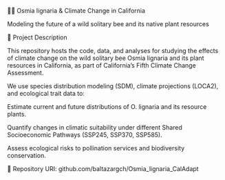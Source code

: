 🌿🐝 Osmia lignaria & Climate Change in California

Modeling the future of a wild solitary bee and its native plant resources

📖 Project Description

This repository hosts the code, data, and analyses for studying the effects of climate change on the wild solitary bee Osmia lignaria and its plant resources in California, as part of California’s Fifth Climate Change Assessment.

We use species distribution modeling (SDM), climate projections (LOCA2), and ecological trait data to:

Estimate current and future distributions of O. lignaria and its resource plants.

Quantify changes in climatic suitability under different Shared Socioeconomic Pathways (SSP245, SSP370, SSP585).

Assess ecological risks to pollination services and biodiversity conservation.

🔗 Repository URI: github.com/baltazargch/Osmia_lignaria_CalAdapt
